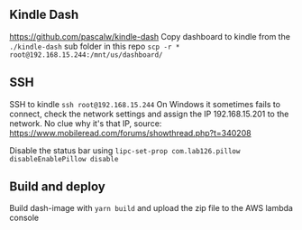 ## Kindle Dash
https://github.com/pascalw/kindle-dash
Copy dashboard to kindle from the `./kindle-dash` sub folder in this repo `scp -r * root@192.168.15.244:/mnt/us/dashboard/`

## SSH
SSH to kindle `ssh root@192.168.15.244`
On Windows it sometimes fails to connect, check the network settings and assign the IP 192.168.15.201 to the network.
No clue why it's that IP, source: https://www.mobileread.com/forums/showthread.php?t=340208

Disable the status bar using `lipc-set-prop com.lab126.pillow disableEnablePillow disable`

## Build and deploy
Build dash-image with `yarn build` and upload the zip file to the AWS lambda console